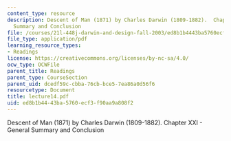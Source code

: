 ```yaml
---
content_type: resource
description: Descent of Man (1871) by Charles Darwin (1809-1882).  Chapter XXI - General
  Summary and Conclusion
file: /courses/21l-448j-darwin-and-design-fall-2003/ed8b1b4443ba5760ecf3f90aa9a808f2_lecture14.pdf
file_type: application/pdf
learning_resource_types:
- Readings
license: https://creativecommons.org/licenses/by-nc-sa/4.0/
ocw_type: OCWFile
parent_title: Readings
parent_type: CourseSection
parent_uid: dcedf59c-cbba-76cb-bce5-7ea86a0d56f6
resourcetype: Document
title: lecture14.pdf
uid: ed8b1b44-43ba-5760-ecf3-f90aa9a808f2
---
```

Descent of Man (1871) by Charles Darwin (1809-1882).  Chapter XXI - General Summary and Conclusion